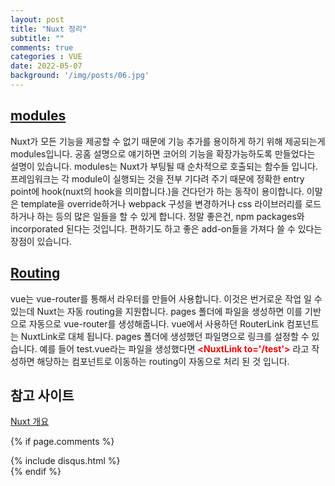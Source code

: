 ```yaml
---
layout: post
title: "Nuxt 정리"
subtitle: ""
comments: true
categories : VUE
date: 2022-05-07
background: '/img/posts/06.jpg'
---
```


## [modules](https://nuxtjs.org/docs/directory-structure/modules/)
Nuxt가 모든 기능을 제공할 수 없기 때문에 기능 추가를 용이하게 하기 위해 제공되는게 modules입니다. 공홈 설명으로 얘기하면 코어의 기능을 확장가능하도록 만들었다는 설명이 있습니다. modules는 Nuxt가 부팅될 때 순차적으로 호출되는 함수들 입니다. 프레임워크는 각 module이 실행되는 것을 전부 기다려 주기 때문에 정확한 entry point에 hook(nuxt의 hook을 의미합니다.)을 건다던가 하는 동작이 용이합니다. 이말은 template을 override하거나 webpack 구성을 변경하거나 css 라이브러리를 로드 하거나 하는 등의 많은 일들을 할 수 있게 합니다. 정말 좋은건, npm packages와 incorporated 된다는 것입니다. 편하기도 하고 좋은 add-on들을 가져다 쓸 수 있다는 장점이 있습니다.

## [Routing](https://nuxtjs.org/docs/get-started/routing)
vue는 vue-router를 통해서 라우터를 만들어 사용합니다. 이것은 번거로운 작업 일 수 있는데 Nuxt는 자동 routing을 지원합니다. pages 폴더에 파일을 생성하면 이를 기반으로 자동으로 vue-router를 생성해줍니다.
vue에서 사용하던 RouterLink 컴포넌트는 NuxtLink로 대체 됩니다. pages 폴더에 생성했던 파일명으로 링크를 설정할 수 있습니다. 예를 들어 test.vue라는 파일을 생성했다면 <span style="color:red; font-weight: bold;" >&lt;NuxtLink to='/test'&gt;</span> 라고 작성하면 해당하는 컴포넌트로 이동하는 routing이 자동으로 처리 된 것 입니다.



## 참고 사이트
[Nuxt 개요](https://kdydesign.github.io/2019/04/10/nuxtjs-tutorial/)

{% if page.comments %}
<div id="post-disqus" class="container">
{% include disqus.html %}
</div>
{% endif %}
